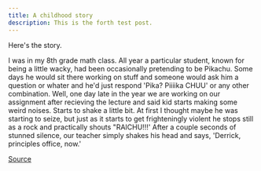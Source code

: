 ```yaml
---
title: A childhood story
description: This is the forth test post.
---
```

Here's the story.

I was in my 8th grade math class. All year a particular student, known for being a little wacky, had been occasionally pretending to be Pikachu. Some days he would sit there working on stuff and someone would ask him a question or whater and he'd just respond 'Pika? Piiiika CHUU' or any other combination. Well, one day late in the year we are working on our assignment after recieving the lecture and said kid starts making some weird noises. Starts to shake a little bit. At first I thought maybe he was starting to seize, but just as it starts to get frighteningly violent he stops still as a rock and practically shouts "RAICHU!!!' After a couple seconds of stunned silence, our teacher simply shakes his head and says, 'Derrick, principles office, now.'

[Source](https://forum.bodybuilding.com/showthread.php?t=130900363&pagenumber=1)